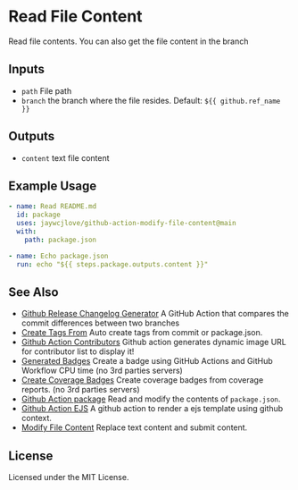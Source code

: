 Read File Content
===

Read file contents. You can also get the file content in the branch

## Inputs

- `path` File path
- `branch` the branch where the file resides. Default: `${{ github.ref_name }}`

## Outputs

- `content` text file content

## Example Usage

```yml
- name: Read README.md
  id: package
  uses: jaywcjlove/github-action-modify-file-content@main
  with:
    path: package.json

- name: Echo package.json
  run: echo "${{ steps.package.outputs.content }}"
```

## See Also

- [Github Release Changelog Generator](https://github.com/jaywcjlove/changelog-generator) A GitHub Action that compares the commit differences between two branches
- [Create Tags From](https://github.com/jaywcjlove/create-tag-action) Auto create tags from commit or package.json.
- [Github Action Contributors](https://github.com/jaywcjlove/github-action-contributors) Github action generates dynamic image URL for contributor list to display it!
- [Generated Badges](https://github.com/jaywcjlove/generated-badges) Create a badge using GitHub Actions and GitHub Workflow CPU time (no 3rd parties servers)
- [Create Coverage Badges](https://github.com/jaywcjlove/coverage-badges-cli) Create coverage badges from coverage reports. (no 3rd parties servers)
- [Github Action package](https://github.com/jaywcjlove/github-action-package) Read and modify the contents of `package.json`.
- [Github Action EJS](https://github.com/jaywcjlove/github-action-package) A github action to render a ejs template using github context.
- [Modify File Content](https://github.com/jaywcjlove/github-action-modify-file-content) Replace text content and submit content.

## License

Licensed under the MIT License.

